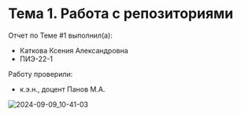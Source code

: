 # Тема 1. Работа с репозиториями
Отчет по Теме #1 выполнил(а):
- Каткова Ксения Александровна
- ПИЭ-22-1

Работу проверили:
- к.э.н., доцент Панов М.А.

![2024-09-09_10-41-03](https://github.com/user-attachments/assets/078573ac-a5a4-4c98-af9f-002fb5e7e0ac)

